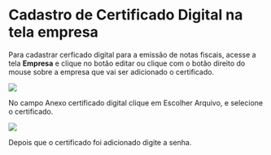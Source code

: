 # Cadastro de Certificado Digital na tela empresa

Para cadastrar cerficado digital para a emissão de notas fiscais, acesse a tela **Empresa** e clique no botão editar ou clique com o botão direito do mouse sobre a empresa que vai ser adicionado o certificado.

![](../../.gitbook/assets/manuais_de_uso/empresas/tela_empresa.png)

No campo Anexo certificado digital clique em Escolher Arquivo, e selecione o certificado.

![](../../.gitbook/assets/manuais_de_uso/empresas/tela_empresa.png)

Depois que o certificado foi adicionado digite a senha.